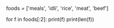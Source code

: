 foods = ['meals', 'idli', 'rice', 'meat', 'beef']

for f in foods[:2]:
    print(f)
    print(len(f))
